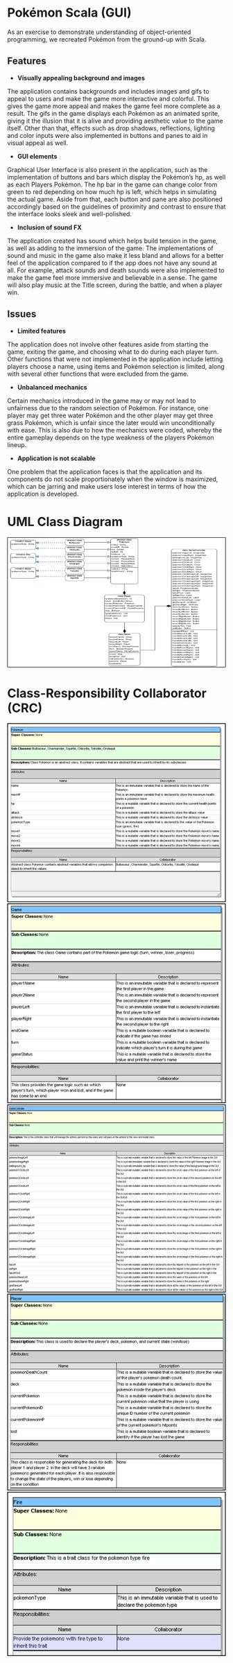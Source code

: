 # Pokémon Scala (GUI)
As an exercise to demonstrate understanding of object-oriented programming, we recreated Pokémon from the ground-up with Scala.

## Features

* **Visually appealing background and images** 

The application contains backgrounds and includes images and gifs to appeal to users and make the game more interactive and colorful. This gives the game more appeal and makes the game feel more complete as a result. The gifs in the game displays each Pokémon as an animated sprite, giving it the illusion that it is alive and providing aesthetic value to the game itself. Other than that, effects such as drop shadows, reflections, lighting and color inputs were also implemented in buttons and panes to aid in visual appeal as well.

*	**GUI elements**

Graphical User Interface is also present in the application, such as the implementation of buttons and bars which display the Pokémon’s hp, as well as each Players Pokémon. The hp bar in the game can change color from green to red depending on how much hp is left, which helps in simulating the actual game. Aside from that, each button and pane are also positioned accordingly based on the guidelines of proximity and contrast to ensure that the interface looks sleek and well-polished.

*	**Inclusion of sound FX**

The application created has sound which helps build tension in the game, as well as adding to the immersion of the game. The implementations of sound and music in the game also make it less bland and allows for a better feel of the application compared to if the app does not have any sound at all. For example, attack sounds and death sounds were also implemented to make the game feel more immersive and believable in a sense. The game will also play music at the Title screen, during the battle, and when a player win.

## Issues

*	**Limited features**

The application does not involve other features aside from starting the game, exiting the game, and choosing what to do during each player turn. Other functions that were not implemented in the application include letting players choose a name, using items and Pokémon selection is limited, along with several other functions that were excluded from the game.

* **Unbalanced mechanics**

Certain mechanics introduced in the game may or may not lead to unfairness due to the random selection of Pokémon. For instance, one player may get three water Pokémon and the other player may get three grass Pokémon, which is unfair since the later would win unconditionally with ease. This is also due to how the mechanics were coded, whereby the entire gameplay depends on the type weakness of the players Pokémon lineup.

*	**Application is not scalable**

One problem that the application faces is that the application and its components do not scale proportionately when the window is maximized, which can be jarring and make users lose interest in terms of how the application is developed.

# UML Class Diagram

<img src="images/classDiagram.png">

# Class-Responsibility Collaborator (CRC)

<img src="images/abstract.png">

<img src="images/game.png">

<img src="images/gameController.png">

<img src="images/player.png">

<img src="images/trait.png">
